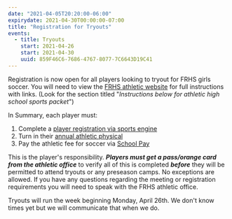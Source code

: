 ```yaml
---
date: "2021-04-05T20:20:00-06:00"
expirydate: 2021-04-30T00:00:00-07:00
title: "Registration for Tryouts"
events:
  - title: Tryouts
    start: 2021-04-26
    start: 2021-04-30
    uuid: 859F46C6-7686-4767-8077-7C6643D19C41
---
```


Registration is now open for all players looking to tryout for FRHS girls
soccer.  You will need to view the [FRHS athletic website][frhs-athletics] for
full instructions with links. (Look for the section titled "*Instructions below
for athletic high school sports packet*")

<!--more-->

In Summary, each player must:

1. Complete a [player registration via sports engine][sports engine]
1. Turn in their [annual athletic physical][physical form]
1. Pay the athletic fee for soccer via [School Pay][pay]

This is the player's responsibility. ***Players must get a pass/orange card from
the athletic office*** to verify all of this is completed ***before*** they will
be permitted to attend tryouts or any preseason camps.  No exceptions are
allowed. If you have any questions regarding the meeting or registration
requirements you will need to speak with the FRHS athletic office.

Tryouts will run the week beginning Monday, April 26th. We don't know times yet
but we will communicate that when we do.

[frhs-athletics]: https://frh.psdschools.org/athletics
[sports engine]: https://www.psdathletics.org/hsregistration
[physical form]: https://www.psdschools.org/programs-services/athletics/high-school-athletics
[pay]: https://psdschools.schoolpay.com/
